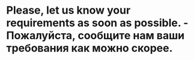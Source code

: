 # Please, let us know your requirements as soon as possible. - Пожалуйста, сообщите нам ваши требования как можно скорее.
